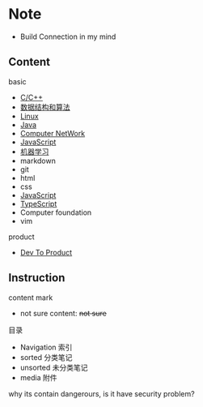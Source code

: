 # Note

- Build Connection in my mind

## Content

basic

- [C/C++](/navigation/c++-and-c.md)
- [数据结构和算法](/navigation/datastructure-and-algorithm.md)
- [Linux](/navigation/linux.md)
- [Java](/navigation/java.md)
- [Computer NetWork](navigation/network.md)
- [JavaScript](navigation/javascript.md)
- [机器学习](/navigation/机器学习.md)
- markdown
- git
- html
- css
- [JavaScript](javascript.md)
- [TypeScript](typescript.md)
- Computer foundation
- vim

product

- [Dev To Product](/sorted/devtoproduction/devtoproduction.md)

## Instruction

content mark

- not sure content: ~~not sure~~

目录

- Navigation 索引
- sorted 分类笔记
- unsorted 未分类笔记
- media 附件

why its contain dangerours, is it have security problem?